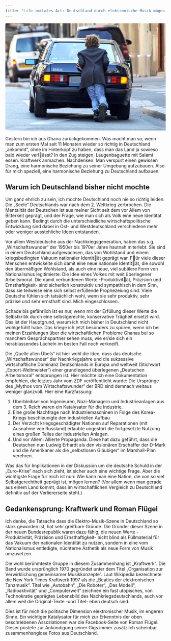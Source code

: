 ```yaml
---
title: "Life imitates Art: Deutschland durch elektronische Musik mögen lernen"
---
```


![Deutschland](deutschland.jpg)

Gestern bin ich aus Ghana zurückgekommen. Was macht man so, wenn man zum ersten Mal seit 11 Monaten wieder so richtig in Deutschland „ankommt“, ohne im Hinterkopf zu haben, dass man das Land ja sowieso bald wieder verlässt? In den Zug steigen, Laugenbaguette mit Salami essen. Kraftwerk anmachen. Nachdenken. Man verspürt einen gewissen Drang, eine harmonische Beziehung zu seiner Umgebung aufzubauen. Also für mich speziell, eine harmonische Beziehung zu Deutschland aufbauen.

## Warum ich Deutschland bisher nicht mochte

Um ganz ehrlich zu sein, ich mochte Deutschland noch nie so richtig leiden. Die „Seele“ Deutschlands war nach dem 2. Weltkrieg zerbrochen. Die Mentalität der Deutschen ist aus meiner Sicht seit dem vor Allem von Bitterkeit geprägt, und der Frage, wie man sich als Volk eine neue Identität geben kann. Bedingt durch die unterschiedliche wirtschaftspolitische Entwicklung sind dabei in Ost- und Westdeutschland verschiedene mehr oder weniger ausstehliche Ideen entstanden.

Vor allem Westdeutsche aus der Nachkriegsgeneration, haben das s.g. „Wirtschaftswunder“ der 1950er bis 1970er Jahre hautnah miterlebt. Sie sind in einem Deutschland aufgewachsen, das von Wohlstand und einem kriegsbedingten Vakuum nationaler Identität geprägt war. Für viele dieser Menschen entwickelte sich damit eine neue nationale Identität, die sowohl den übermäßigen Wohlstand, als auch eine neue, viel subtilere Form von Nationalismus legitimierte: Die Idee eines Volkes mit weit überlegener Arbeitsmoral. Die damit verbundenen Werte -Produktivität, Präzision  und Ernsthaftigkeit- sind sicherlich konstruktiv und sympathisch in dem Sinn, dass sie teilweise eine sich selbst erfüllende Prophezeiung sind. Viele Deutsche fühlen sich tatsächlich wohl, wenn sie sehr produktiv, sehr präzise und sehr ernsthaft sind. Mich eingeschlossen.

Schade bis gefährlich ist es nur, wenn mit der Erfüllung dieser Werte die Selbstkritik durch eine selbstgerechte, konservative Trägheit ersetzt wird. Das ist der Hauptgrund, warum ich mich bisher in Deutschland nicht wohlgefühlt habe. Das kriege ich jetzt besonders zu spüren, wenn ich bei meinen Erzahlungen über die wirtschaftlichen Probleme Ghanas bei so manchem Gesprächspartner sehen muss, wie er/sie sich ein herablassendes Lächeln im besten Fall noch verkneift.

Die „Quelle allen Übels“ ist hier wohl die Idee, dass das deutsche „Wirtschaftswunder“ der Nachkriegsjahre und die sukzessive wirtschaftliche Dominanz Deutschlands in Europa und weltweit (Stichwort „Export-Weltmeister“) einer grundlegend überlegenen „Deutschen Arbeitsmoral“ entsprungen ist. Hier möchte ich eine Dokumentation empfehlen, die letztes Jahr vom ZDF veröffentlicht wurde: Die Ursprünge des „Mythos vom Wirtschaftswunder“ der BRD sind demnach weitaus weniger glanzvoll. Hier eine Kurzfassung:


1. Überbleibsel von Ingenieuren, Nazi-Managern und Industrieanlagen aus dem 3. Reich waren ein Katalysator für die Industrie.
2. Eine große Nachfrage nach Industriemaschinen in Folge des Korea-Kriegs beschleunigte den industriellen Aufbau
3. Der Verzicht kriegsgeschädigter Nationen auf Reparationen (mit Ausnahme von Russland) erlaubte ungestört die fortgesetzte Nutzung eines großen Teiles der industriellen Anlagen.
4. Und vor Allem: Allierte Propaganda. Diese hat dazu geführt, dass die Deutschen nun Ludwig Erhardt als den visionären Erschaffer der D-Mark und die Amerikaner als die „selbstlosen Gläubiger“ im Marshall-Plan verehren.

Was das für Implikationen in der Diskussion um die deutsche Schuld in der „Euro-Krise“ nach sich zieht, ist sicher auch eine wichtige Frage. Aber die wichtigste Frage für mich ist nun: Wie kann man eine Nation, die von so viel Selbstgerechtheit geprägt ist, mögen lernen? (Vor allem wenn man gerade aus einem Land kommt, dass im wirtschaftlichen Vergleich zu Deutschland definitiv auf der Verliererseite steht.)

## Gedankensprung: Kraftwerk und Roman Flügel

Ich denke, die Tatsache dass die Elektro-Musik-Szene in Deutschland so stark geworden ist, hat sehr greifbare Gründe. Die Gründer dieser Szene in der neuen Bundesrepublik waren dazu fähig, die neuen Werte -Produktivität, Präzision und Ernsthaftigkeit- nicht blind als Füllmaterial für das Vakuum der nationalen Identität zu nutzen, sondern in eine vom Nationalismus entledigte, nüchterne Ästhetik als neue Form von Musik umzusetzen.

Die wohl berühmteste Gruppe in diesem Zusammenhang ist „Kraftwerk“. Die Band wurde ursprünglich 1970 gegründet unter dem Titel „Organisation zur Verwirklichung gemeinsamer Musikkonzepte“. Laut Wikipedia bezeichnete die New York Times Kraftwerk 1997 als die „Beatles der elektronischen Tanzmusik“. Titel wie „Autobahn“, „Die Roboter“, „Das Modell“, „Radioaktivität“ und „Computerwelt“ zeichnen ein fast utopisches, von Technokratie geprägtes Lebensbild des Nachkriegsdeutschlands, auch vor allem weil die Original-Texte -und Titel- eben deutsch sind.

Dies ist für mich die politische Dimension elektronischer Musik, im engeren Sinne. Ein wichtiger Katalysator für mich zur Erkenntnis der oben beschriebenen Assoziationen war die Facebook-Seite von Roman Flügel. Dieser postete zur Ankündigung seiner Gigs immer zusätzlich scheinbar zusammenhanglose Fotos aus Deutschland.
